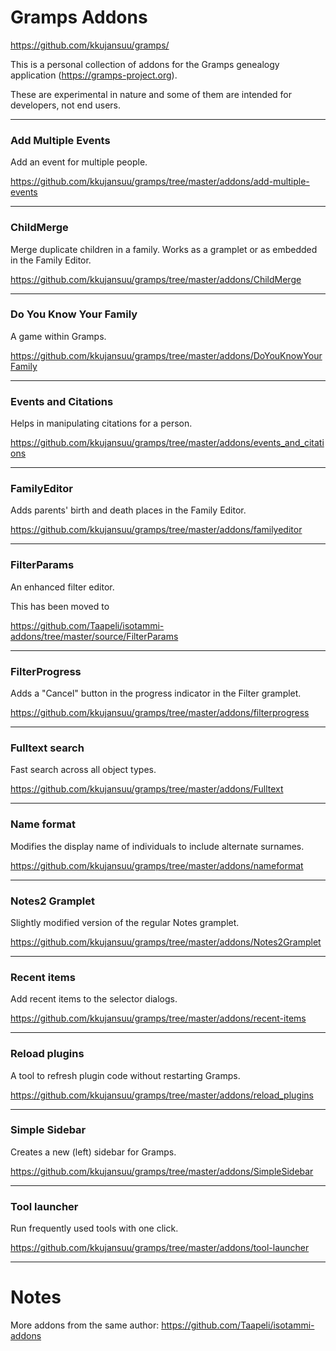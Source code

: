 # Gramps Addons

https://github.com/kkujansuu/gramps/

This is a personal collection of addons for the Gramps genealogy application (https://gramps-project.org).

These are experimental in nature and some of them are intended for developers, not end users.



***

	
### Add Multiple Events

Add an event for multiple people.

https://github.com/kkujansuu/gramps/tree/master/addons/add-multiple-events

***

### ChildMerge

Merge duplicate children in a family. Works as a gramplet or as embedded in the Family Editor.

https://github.com/kkujansuu/gramps/tree/master/addons/ChildMerge

***

### Do You Know Your Family

A game within Gramps.

https://github.com/kkujansuu/gramps/tree/master/addons/DoYouKnowYourFamily


***

### Events and Citations

Helps in manipulating citations for a person.

https://github.com/kkujansuu/gramps/tree/master/addons/events_and_citations

***

### FamilyEditor

Adds parents' birth and death places in the Family Editor.

https://github.com/kkujansuu/gramps/tree/master/addons/familyeditor

***

### FilterParams 

An enhanced filter editor.

This has been moved to

https://github.com/Taapeli/isotammi-addons/tree/master/source/FilterParams

***

### FilterProgress

Adds a "Cancel" button in the progress indicator in the Filter gramplet.

https://github.com/kkujansuu/gramps/tree/master/addons/filterprogress

***


### Fulltext search

Fast search across all object types.

https://github.com/kkujansuu/gramps/tree/master/addons/Fulltext

***

### Name format

Modifies the display name of individuals to include alternate surnames.
	
https://github.com/kkujansuu/gramps/tree/master/addons/nameformat

***

### Notes2 Gramplet

Slightly modified version of the regular Notes gramplet.
	
https://github.com/kkujansuu/gramps/tree/master/addons/Notes2Gramplet

***

### Recent items

Add recent items to the selector dialogs.

https://github.com/kkujansuu/gramps/tree/master/addons/recent-items

***

### Reload plugins

A tool to refresh plugin code without restarting Gramps.
	
https://github.com/kkujansuu/gramps/tree/master/addons/reload_plugins

***

### Simple Sidebar

Creates a new (left) sidebar for Gramps. 

https://github.com/kkujansuu/gramps/tree/master/addons/SimpleSidebar

***

### Tool launcher

Run frequently used tools with one click.

https://github.com/kkujansuu/gramps/tree/master/addons/tool-launcher

***

# Notes

More addons from the same author: https://github.com/Taapeli/isotammi-addons

